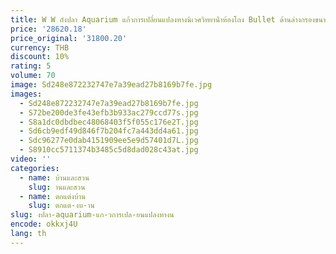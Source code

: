 ```yaml
---
title: W W ถังปลา Aquarium แก้วการเปลี่ยนแปลงทางนิเวศวิทยาน้ําห้องโถง Bullet ด้านล่างกรองขนาดกลางและขนาดใหญ่ในครัวเรือนห้องนั่งเล่น 1.2 M
price: '28620.18'
price_original: '31800.20'
currency: THB
discount: 10%
rating: 5
volume: 70
image: Sd248e872232747e7a39ead27b8169b7fe.jpg
images:
  - Sd248e872232747e7a39ead27b8169b7fe.jpg
  - S72be200de3fe43efb3b933ac279ccd77s.jpg
  - S8a1dc0dbdbec48068403f5f055c176e2T.jpg
  - Sd6cb9edf49d846f7b204fc7a443dd4a61.jpg
  - Sdc96277e0dab4151909ee5e9d57401d7L.jpg
  - S8910cc5711374b3485c5d8dad028c43at.jpg
video: ''
categories:
  - name: บ้านและสวน
    slug: านและสวน
  - name: ตกแต่งบ้าน
    slug: ตกแต-งบ-าน
slug: งปลา-aquarium-แก-วการเปล-ยนแปลงทางน
encode: okkxj4U
lang: th
---
```

  